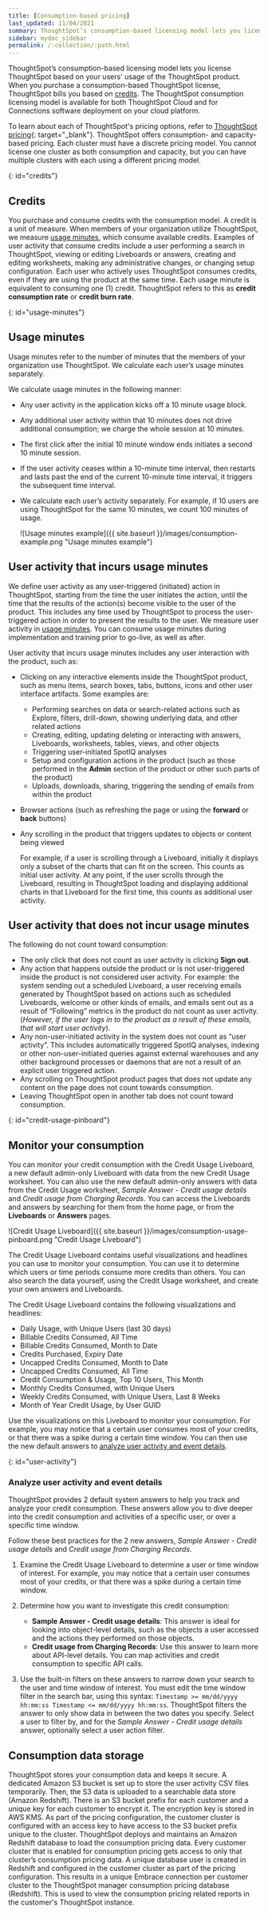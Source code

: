 ```yaml
---
title: [Consumption-based pricing]
last_updated: 11/04/2021
summary: ThoughtSpot’s consumption-based licensing model lets you license ThoughtSpot based on usage of the ThoughtSpot product.
sidebar: mydoc_sidebar
permalink: /:collection/:path.html
---
```

ThoughtSpot’s consumption-based licensing model lets you license ThoughtSpot based on your users' usage of the ThoughtSpot product. When you purchase a consumption-based ThoughtSpot license, ThoughtSpot bills you based on [credits](#credits). The ThoughtSpot consumption licensing model is available for both ThoughtSpot Cloud and for Connections software deployment on your cloud platform.

To learn about each of ThoughtSpot's pricing options, refer to [ThoughtSpot pricing](https://www.thoughtspot.com/pricing){: target="_blank"}. ThoughtSpot offers consumption- and capacity-based pricing. Each cluster must have a discrete pricing model. You cannot license one cluster as both consumption and capacity, but you can have multiple clusters with each using a different pricing model.

{: id="credits"}
## Credits
You purchase and consume credits with the consumption model. A credit is a unit of measure. When members of your organization utilize ThoughtSpot, we measure [usage minutes](#usage-minutes), which consume available credits. Examples of user activity that consume credits include a user performing a search in ThoughtSpot, viewing or editing Liveboards or answers, creating and editing worksheets, making any administrative changes, or changing setup configuration. Each user who actively uses ThoughtSpot consumes credits, even if they are using the product at the same time. Each usage minute is equivalent to consuming one (1) credit. ThoughtSpot refers to this as **credit consumption rate** or **credit burn rate**.

{: id="usage-minutes"}
## Usage minutes
Usage minutes refer to the number of minutes that the members of your organization use ThoughtSpot. We calculate each user’s usage minutes separately.

We calculate usage minutes in the following manner:
- Any user activity in the application kicks off a 10 minute usage block.
- Any additional user activity within that 10 minutes does not drive additional consumption; we charge the whole session at 10 minutes.
- The first click after the initial 10 minute window ends initiates a second 10 minute session.
- If the user activity ceases within a 10-minute time interval, then restarts and lasts past the end of the current 10-minute time interval, it triggers the subsequent time interval.
- We calculate each user’s activity separately. For example, if 10 users are using ThoughtSpot for the same 10 minutes, we count 100 minutes of usage.

    ![Usage minutes example]({{ site.baseurl }}/images/consumption-example.png "Usage minutes example")

## User activity that incurs usage minutes
We define user activity as any user-triggered (initiated) action in ThoughtSpot, starting from the time the user initiates the action, until the time that the results of the action(s) become visible to the user of the product. This includes any time used by ThoughtSpot to process the user-triggered action in order to present the results to the user. We measure user activity in [usage minutes](#usage-minutes). You can consume usage minutes during implementation and training prior to go-live, as well as after.

User activity that incurs usage minutes includes any user interaction with the product, such as:
- Clicking on any interactive elements inside the ThoughtSpot product, such as menu items, search boxes, tabs, buttons, icons and other user interface artifacts. Some examples are:
    - Performing searches on data or search-related actions such as Explore, filters, drill-down, showing underlying data, and other related actions
    - Creating, editing, updating deleting or interacting with answers, Liveboards, worksheets, tables, views, and other objects
    - Triggering user-initiated SpotIQ analyses
    - Setup and configuration actions in the product (such as those performed in the **Admin** section of the product or other such parts of the product)
    - Uploads, downloads, sharing, triggering the sending of emails from within the product
- Browser actions (such as refreshing the page or using the **forward** or **back** buttons)
- Any scrolling in the product that triggers updates to objects or content being viewed

    For example, if a user is scrolling through a Liveboard, initially it displays only a subset of the charts that can fit on the screen. This counts as initial user activity. At any point, if the user scrolls through the Liveboard, resulting in ThoughtSpot loading and displaying additional charts in that Liveboard for the first time, this counts as additional user activity.

## User activity that does not incur usage minutes
The following do not count toward consumption:

* The only click that does not count as user activity is clicking **Sign out**.
* Any action that happens outside the product or is not user-triggered inside the product is not considered user activity. For example: the system sending out a scheduled Liveboard, a user receiving emails generated by ThoughtSpot based on actions such as scheduled Liveboards, welcome or other kinds of emails, and emails sent out as a result of “Following” metrics in the product do not count as user activity. (*However, if the user logs in to the product as a result of these emails, that will start user activity*).
* Any non-user-initiated activity in the system does not count as “user activity”. This includes automatically triggered SpotIQ analyses, indexing or other non-user-initiated queries against external warehouses and any other background processes or daemons that are not a result of an explicit user triggered action.
* Any scrolling on ThoughtSpot product pages that does not update any content on the page does not count towards consumption.
* Leaving ThoughtSpot open in another tab does not count toward consumption.

{: id="credit-usage-pinboard"}
## Monitor your consumption
You can monitor your credit consumption with the Credit Usage Liveboard, a new default admin-only Liveboard with data from the new Credit Usage worksheet. You can also use the new default admin-only answers with data from the Credit Usage worksheet, *Sample Answer - Credit usage details* and *Credit usage from Charging Records*. You can access the Liveboards and answers by searching for them from the home page, or from the **Liveboards** or **Answers** pages.

![Credit Usage Liveboard]({{ site.baseurl }}/images/consumption-usage-pinboard.png "Credit Usage Liveboard")

The Credit Usage Liveboard contains useful visualizations and headlines you can use to monitor your consumption. You can use it to determine which users or time periods consume more credits than others. You can also search the data yourself, using the Credit Usage worksheet, and create your own answers and Liveboards.

The Credit Usage Liveboard contains the following visualizations and headlines:
- Daily Usage, with Unique Users (last 30 days)
- Billable Credits Consumed, All Time
- Billable Credits Consumed, Month to Date
- Credits Purchased, Expiry Date
- Uncapped Credits Consumed, Month to Date
- Uncapped Credits Consumed, All Time
- Credit Consumption & Usage, Top 10 Users, This Month
- Monthly Credits Consumed, with Unique Users
- Weekly Credits Consumed, with Unique Users, Last 8 Weeks
- Month of Year Credit Usage, by User GUID

Use the visualizations on this Liveboard to monitor your consumption. For example, you may notice that a certain user consumes most of your credits, or that there was a spike during a certain time window. You can then use the new default answers to [analyze user activity and event details](#user-activity).

{: id="user-activity"}
### Analyze user activity and event details
ThoughtSpot provides 2 default system answers to help you track and analyze your credit consumption. These answers allow you to dive deeper into the credit consumption and activities of a specific user, or over a specific time window.

Follow these best practices for the 2 new answers, *Sample Answer - Credit usage details* and *Credit usage from Charging Records*.

1. Examine the Credit Usage Liveboard to determine a user or time window of interest. For example, you may notice that a certain user consumes most of your credits, or that there was a spike during a certain time window.

2. Determine how you want to investigate this credit consumption:
    - **Sample Answer - Credit usage details**: This answer is ideal for looking into object-level details, such as the objects a user accessed and the actions they performed on those objects.
    - **Credit usage from Charging Records**: Use this answer to learn more about API-level details. You can map activities and credit consumption to specific API calls.

3. Use the built-in filters on these answers to narrow down your search to the user and time window of interest. You must edit the time window filter in the search bar, using this syntax: `Timestamp >= mm/dd/yyyy hh:mm:ss Timestamp <= mm/dd/yyyy hh:mm:ss`. ThoughtSpot filters the answer to only show data in between the two dates you specify. Select a user to filter by, and for the *Sample Answer - Credit usage details* answer, optionally select a user action filter.

## Consumption data storage
ThoughtSpot stores your consumption data and keeps it secure. A dedicated Amazon S3 bucket is set up to store the user activity CSV files temporarily. Then, the S3 data is uploaded to a searchable data store (Amazon Redshift). There is an S3 bucket prefix for each customer and a unique key for each customer to encrypt it. The encryption key is stored in AWS KMS. As part of the pricing configuration, the customer cluster is configured with an access key to have access to the S3 bucket prefix unique to the cluster. ThoughtSpot deploys and maintains an Amazon Redshift database to load the consumption pricing data. Every customer cluster that is enabled for consumption pricing gets access to only that cluster’s consumption pricing data. A unique database user is created in Redshift and configured in the customer cluster as part of the pricing configuration. This results in a unique Embrace connection per customer cluster to the ThoughtSpot manager consumption pricing database (Redshift). This is used to view the consumption pricing related reports in the customer's ThoughtSpot instance.
